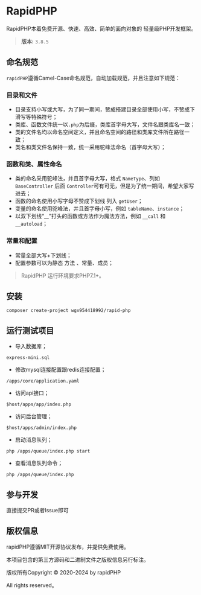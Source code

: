 ﻿RapidPHP
===============

RapidPHP本着免费开源、快速、高效、简单的面向对象的 轻量级PHP开发框架。

>**版本:** `3.8.5`

## 命名规范

`rapidPHP`遵循Camel-Case命名规范，自动加载规范，并且注意如下规范：
### 目录和文件

*   目录支持小写或大写，为了同一期间，赞成搭建目录全部使用小写，不赞成下滑写等特殊符号；
*   类库、函数文件统一以`.php`为后缀，类库首字母大写，文件名跟类库名一致；
*   类的文件名均以命名空间定义，并且命名空间的路径和类库文件所在路径一致；
*   类名和类文件名保持一致，统一采用驼峰法命名（首字母大写）；

### 函数和类、属性命名
*   类的命名采用驼峰法，并且首字母大写，格式 `NameType`、列如 `BaseController` 后面 `Controller`可有可无，但是为了统一期间，希望大家写进去；
*   函数的命名使用小写字母不赞成下划线 列入  `getUser`；
*   变量的命名使用驼峰法，并且首字母小写，例如 `tableName`、`instance`；
*   以双下划线“__”打头的函数或方法作为魔法方法，例如 `__call` 和 `__autoload`；

### 常量和配置
*   常量全部大写+下划线；
*   配置参数可以为静态 方法 、常量、成员；

> RapidPHP 运行环境要求PHP7.1+。

## 安装

~~~
composer create-project wgx954418992/rapid-php
~~~

## 运行测试项目

*   导入数据库；

```
express-mini.sql
```
*   修改mysql连接配置跟redis连接配置；
```
/apps/core/application.yaml
```

*   访问api接口；
```
$host/apps/app/index.php
```
*   访问后台管理；
```
$host/apps/admin/index.php
```
*   启动消息队列；
```
php /apps/queue/index.php start
```
*   查看消息队列命令；
```
php /apps/queue/index.php
```

## 参与开发

直接提交PR或者Issue即可

## 版权信息

rapidPHP遵循MIT开源协议发布，并提供免费使用。

本项目包含的第三方源码和二进制文件之版权信息另行标注。

版权所有Copyright © 2020-2024 by rapidPHP

All rights reserved。
